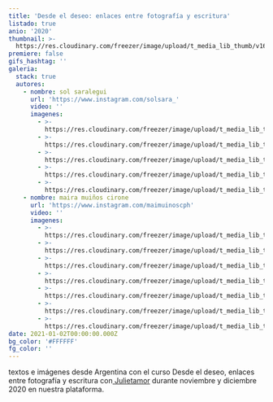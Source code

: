 ```yaml
---
title: 'Desde el deseo: enlaces entre fotografía y escritura'
listado: true
anio: '2020'
thumbnail: >-
  https://res.cloudinary.com/freezer/image/upload/t_media_lib_thumb/v1609557464/2021/ruido_-_sol_saralegui_sfdtww.jpg
premiere: false
gifs_hashtag: ''
galeria:
  stack: true
  autores:
    - nombre: sol saralegui
      url: 'https://www.instagram.com/solsara_'
      video: ''
      imagenes:
        - >-
          https://res.cloudinary.com/freezer/image/upload/t_media_lib_thumb/v1609557832/2021/poesia_losi_-_sol_saralegui_lavd3c.jpg
        - >-
          https://res.cloudinary.com/freezer/image/upload/t_media_lib_thumb/v1609557794/2021/invierno_-_sol_saralegui_dqt2kn.jpg
        - >-
          https://res.cloudinary.com/freezer/image/upload/t_media_lib_thumb/v1609557645/2021/ruido_-_sol_saralegui_ui4tbu.jpg
        - >-
          https://res.cloudinary.com/freezer/image/upload/t_media_lib_thumb/v1609557649/2021/vacio_-_sol_saralegui_adkcke.jpg
        - >-
          https://res.cloudinary.com/freezer/image/upload/t_media_lib_thumb/v1609557658/2021/Tierra_-_sol_saralegui_akyc52.jpg
    - nombre: maira muiños cirone
      url: 'https://www.instagram.com/maimuinoscph'
      video: ''
      imagenes:
        - >-
          https://res.cloudinary.com/freezer/image/upload/t_media_lib_thumb/v1609557778/2021/4_-_Maira_Mui%C3%B1os_Cirone_iq4puk.jpg
        - >-
          https://res.cloudinary.com/freezer/image/upload/t_media_lib_thumb/v1609557787/2021/3_-_Maira_Mui%C3%B1os_Cirone_oiga89.jpg
        - >-
          https://res.cloudinary.com/freezer/image/upload/t_media_lib_thumb/v1609557814/2021/2__-_Maira_Mui%C3%B1os_Cirone_v9tql3.jpg
        - >-
          https://res.cloudinary.com/freezer/image/upload/t_media_lib_thumb/v1609557799/2021/2_-_Maira_Mui%C3%B1os_Cirone_jimfvc.jpg
        - >-
          https://res.cloudinary.com/freezer/image/upload/t_media_lib_thumb/v1609557772/2021/1__-_Maira_Mui%C3%B1os_Cirone_ui3lue.jpg
        - >-
          https://res.cloudinary.com/freezer/image/upload/t_media_lib_thumb/v1609557799/2021/1_-_Maira_Mui%C3%B1os_Cirone_yylfme.jpg
        - >-
          https://res.cloudinary.com/freezer/image/upload/t_media_lib_thumb/v1609557802/2021/5_-_Maira_Mui%C3%B1os_Cirone_ksbm3z.jpg
date: 2021-01-02T00:00:00.000Z
bg_color: '#FFFFFF'
fg_color: ''
---
```


textos e imágenes desde Argentina con el curso Desde el deseo, enlaces entre fotografía y escritura con[ Julietamor](https://www.instagram.com/_julietamor/) durante noviembre y diciembre 2020 en nuestra plataforma.
